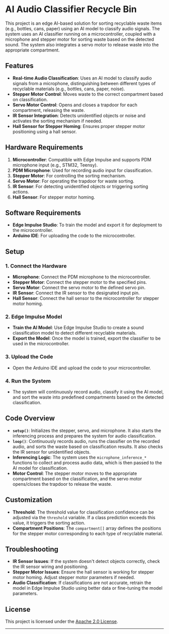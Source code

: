 # AI Audio Classifier Recycle Bin

This project is an edge AI-based solution for sorting recyclable waste items (e.g., bottles, cans, paper) using an AI model to classify audio signals. The system uses an AI classifier running on a microcontroller, coupled with a microphone and stepper motor for sorting waste based on the detected sound. The system also integrates a servo motor to release waste into the appropriate compartment.

## Features

- **Real-time Audio Classification**: Uses an AI model to classify audio signals from a microphone, distinguishing between different types of recyclable materials (e.g., bottles, cans, paper, noise).
- **Stepper Motor Control**: Moves waste to the correct compartment based on classification.
- **Servo Motor Control**: Opens and closes a trapdoor for each compartment, releasing the waste.
- **IR Sensor Integration**: Detects unidentified objects or noise and activates the sorting mechanism if needed.
- **Hall Sensor for Stepper Homing**: Ensures proper stepper motor positioning using a hall sensor.

## Hardware Requirements

1. **Microcontroller**: Compatible with Edge Impulse and supports PDM microphone input (e.g., STM32, Teensy).
2. **PDM Microphone**: Used for recording audio input for classification.
3. **Stepper Motor**: For controlling the sorting mechanism.
4. **Servo Motor**: For operating the trapdoor for waste sorting.
5. **IR Sensor**: For detecting unidentified objects or triggering sorting actions.
6. **Hall Sensor**: For stepper motor homing.

## Software Requirements

- **Edge Impulse Studio**: To train the model and export it for deployment to the microcontroller.
- **Arduino IDE**: For uploading the code to the microcontroller.

## Setup

### 1. Connect the Hardware
- **Microphone**: Connect the PDM microphone to the microcontroller.
- **Stepper Motor**: Connect the stepper motor to the specified pins.
- **Servo Motor**: Connect the servo motor to the defined servo pin.
- **IR Sensor**: Connect the IR sensor to the designated input pin.
- **Hall Sensor**: Connect the hall sensor to the microcontroller for stepper motor homing.

### 2. Edge Impulse Model
- **Train the AI Model**: Use Edge Impulse Studio to create a sound classification model to detect different recyclable materials.
- **Export the Model**: Once the model is trained, export the classifier to be used in the microcontroller.

### 3. Upload the Code
- Open the Arduino IDE and upload the code to your microcontroller.

### 4. Run the System
- The system will continuously record audio, classify it using the AI model, and sort the waste into predefined compartments based on the detected classification.

## Code Overview

- **`setup()`**: Initializes the stepper, servo, and microphone. It also starts the inferencing process and prepares the system for audio classification.
- **`loop()`**: Continuously records audio, runs the classifier on the recorded audio, and sorts the waste based on classification results. It also checks the IR sensor for unidentified objects.
- **Inferencing Logic**: The system uses the `microphone_inference_*` functions to collect and process audio data, which is then passed to the AI model for classification.
- **Motor Control**: The stepper motor moves to the appropriate compartment based on the classification, and the servo motor opens/closes the trapdoor to release the waste.

## Customization

- **Threshold**: The threshold value for classification confidence can be adjusted via the `threshold` variable. If a class prediction exceeds this value, it triggers the sorting action.
- **Compartment Positions**: The `compartment[]` array defines the positions for the stepper motor corresponding to each type of recyclable material.

## Troubleshooting

- **IR Sensor Issues**: If the system doesn't detect objects correctly, check the IR sensor wiring and positioning.
- **Stepper Motor Issues**: Ensure the hall sensor is working for stepper motor homing. Adjust stepper motor parameters if needed.
- **Audio Classification**: If classifications are not accurate, retrain the model in Edge Impulse Studio using better data or fine-tuning the model parameters.

## License

This project is licensed under the [Apache 2.0 License](https://www.apache.org/licenses/LICENSE-2.0).

---
